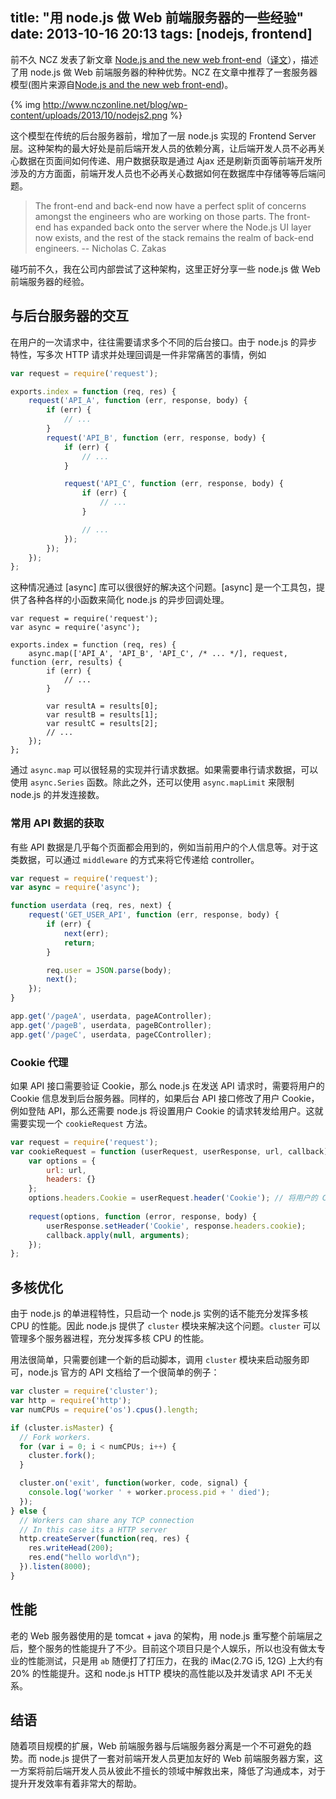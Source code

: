 title: "用 node.js 做 Web 前端服务器的一些经验"
date: 2013-10-16 20:13
tags: [nodejs, frontend]
---

前不久 NCZ 发表了新文章 [Node.js and the new web front-end]（[译文]），描述了用 node.js 做 Web 前端服务器的种种优势。NCZ 在文章中推荐了一套服务器模型(图片来源自[Node.js and the new web front-end])。

{% img http://www.nczonline.net/blog/wp-content/uploads/2013/10/nodejs2.png %}

这个模型在传统的后台服务器前，增加了一层 node.js 实现的 Frontend Server 层。这种架构的最大好处是前后端开发人员的依赖分离，让后端开发人员不必再关心数据在页面间如何传递、用户数据获取是通过 Ajax 还是刷新页面等前端开发所涉及的方方面面，前端开发人员也不必再关心数据如何在数据库中存储等等后端问题。

> The front-end and back-end now have a perfect split of concerns amongst the engineers who are working on those parts. The front-end has expanded back onto the server where the Node.js UI layer now exists, and the rest of the stack remains the realm of back-end engineers. -- Nicholas C. Zakas

碰巧前不久，我在公司内部尝试了这种架构，这里正好分享一些 node.js 做 Web 前端服务器的经验。

<!-- more -->

## 与后台服务器的交互

在用户的一次请求中，往往需要请求多个不同的后台接口。由于 node.js 的异步特性，写多次 HTTP 请求并处理回调是一件非常痛苦的事情，例如

```javascript
var request = require('request');

exports.index = function (req, res) {
    request('API_A', function (err, response, body) {
        if (err) {
            // ...
        }
        request('API_B', function (err, response, body) {
            if (err) {
                // ...
            }

            request('API_C', function (err, response, body) {
                if (err) {
                    // ...
                }

                // ...
            });
        });
    });
};
```

这种情况通过 [async] 库可以很很好的解决这个问题。[async] 是一个工具包，提供了各种各样的小函数来简化 node.js 的异步回调处理。

```
var request = require('request');
var async = require('async');

exports.index = function (req, res) {
    async.map(['API_A', 'API_B', 'API_C', /* ... */], request, function (err, results) {
        if (err) {
            // ...
        }

        var resultA = results[0];
        var resultB = results[1];
        var resultC = results[2];
        // ...
    });
};
```

通过 `async.map` 可以很轻易的实现并行请求数据。如果需要串行请求数据，可以使用 `async.Series` 函数。除此之外，还可以使用 `async.mapLimit` 来限制 node.js 的并发连接数。

### 常用 API 数据的获取

有些 API 数据是几乎每个页面都会用到的，例如当前用户的个人信息等。对于这类数据，可以通过 `middleware` 的方式来将它传递给 controller。

```javascript
var request = require('request');
var async = require('async');

function userdata (req, res, next) {
    request('GET_USER_API', function (err, response, body) {
        if (err) {
            next(err);
            return;
        }

        req.user = JSON.parse(body);
        next();
    });
}

app.get('/pageA', userdata, pageAController);
app.get('/pageB', userdata, pageBController);
app.get('/pageC', userdata, pageCController);
```

### Cookie 代理

如果 API 接口需要验证 Cookie，那么 node.js 在发送 API 请求时，需要将用户的 Cookie 信息发到后台服务器。同样的，如果后台 API 接口修改了用户 Cookie，例如登陆 API，那么还需要 node.js 将设置用户 Cookie 的请求转发给用户。这就需要实现一个 `cookieRequest` 方法。

```javascript
var request = require('request');
var cookieRequest = function (userRequest, userResponse, url, callback) {
    var options = {
        url: url,
        headers: {}
    };
    options.headers.Cookie = userRequest.header('Cookie'); // 将用户的 Cookie 传递给后台服务器
    
    request(options, function (error, response, body) {
        userResponse.setHeader('Cookie', response.headers.cookie);
        callback.apply(null, arguments);
    });
};

```

## 多核优化

由于 node.js 的单进程特性，只启动一个 node.js 实例的话不能充分发挥多核 CPU 的性能。因此 node.js 提供了 `cluster` 模块来解决这个问题。`cluster` 可以管理多个服务器进程，充分发挥多核 CPU 的性能。

用法很简单，只需要创建一个新的启动脚本，调用 `cluster` 模块来启动服务即可，node.js 官方的 API 文档给了一个很简单的例子：

```javascript
var cluster = require('cluster');
var http = require('http');
var numCPUs = require('os').cpus().length;

if (cluster.isMaster) {
  // Fork workers.
  for (var i = 0; i < numCPUs; i++) {
    cluster.fork();
  }

  cluster.on('exit', function(worker, code, signal) {
    console.log('worker ' + worker.process.pid + ' died');
  });
} else {
  // Workers can share any TCP connection
  // In this case its a HTTP server
  http.createServer(function(req, res) {
    res.writeHead(200);
    res.end("hello world\n");
  }).listen(8000);
}
```

## 性能

老的 Web 服务器使用的是 tomcat + java 的架构，用 node.js 重写整个前端层之后，整个服务的性能提升了不少。目前这个项目只是个人娱乐，所以也没有做太专业的性能测试，只是用 `ab` 随便打了打压力，在我的 iMac(2.7G i5, 12G) 上大约有 20% 的性能提升。这和 node.js HTTP 模块的高性能以及并发请求 API 不无关系。

## 结语

随着项目规模的扩展，Web 前端服务器与后端服务器分离是一个不可避免的趋势。而 node.js 提供了一套对前端开发人员更加友好的 Web 前端服务器方案，这一方案将前后端开发人员从彼此不擅长的领域中解救出来，降低了沟通成本，对于提升开发效率有着非常大的帮助。

[Node.js and the new web front-end]: http://www.nczonline.net/blog/2013/10/07/node-js-and-the-new-web-front-end/
[译文]: http://www.silverna.org/blog/?p=297

